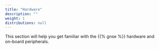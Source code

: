 ```yaml
---
title: "Hardware"
description: ""
weight: 1
distributions: null
---
```


This section will help you get familiar with the {{% gnse %}} hardware and on-board peripherals.
